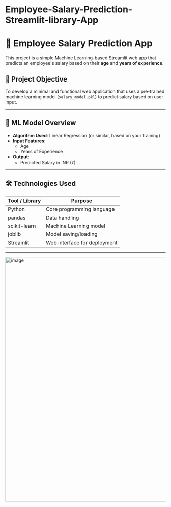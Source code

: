 # Employee-Salary-Prediction-Streamlit-library-App
# 💼 Employee Salary Prediction App

This project is a simple Machine Learning-based Streamlit web app that predicts an employee's salary based on their **age** and **years of experience**.

## 📌 Project Objective

To develop a minimal and functional web application that uses a pre-trained machine learning model (`salary_model.pkl`) to predict salary based on user input.

---

## 🧠 ML Model Overview

- **Algorithm Used**: Linear Regression (or similar, based on your training)
- **Input Features**:
  - Age
  - Years of Experience
- **Output**:
  - Predicted Salary in INR (₹)

---

## 🛠️ Technologies Used

| Tool / Library   | Purpose                            |
|------------------|-------------------------------------|
| Python           | Core programming language           |
| pandas           | Data handling                       |
| scikit-learn     | Machine Learning model              |
| joblib           | Model saving/loading                |
| Streamlit        | Web interface for deployment        |

----------------------------------------------------------

<img width="1366" height="768" alt="image" src="https://github.com/user-attachments/assets/0b1a56ca-a617-47b5-b331-9812b3f0ea1c" />
